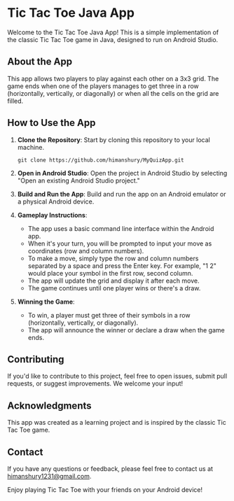 # Tic Tac Toe Java App

Welcome to the Tic Tac Toe Java App! This is a simple implementation of the classic Tic Tac Toe game in Java, designed to run on Android Studio. 

## About the App

This app allows two players to play against each other on a 3x3 grid. The game ends when one of the players manages to get three in a row (horizontally, vertically, or diagonally) or when all the cells on the grid are filled.

## How to Use the App

1. **Clone the Repository**: Start by cloning this repository to your local machine.

   ```
   git clone https://github.com/himanshury/MyQuizApp.git
   ```

2. **Open in Android Studio**: Open the project in Android Studio by selecting "Open an existing Android Studio project."

3. **Build and Run the App**: Build and run the app on an Android emulator or a physical Android device.

4. **Gameplay Instructions**:
   
   - The app uses a basic command line interface within the Android app. 
   - When it's your turn, you will be prompted to input your move as coordinates (row and column numbers). 
   - To make a move, simply type the row and column numbers separated by a space and press the Enter key. For example, "1 2" would place your symbol in the first row, second column.
   - The app will update the grid and display it after each move.
   - The game continues until one player wins or there's a draw.

5. **Winning the Game**:
   
   - To win, a player must get three of their symbols in a row (horizontally, vertically, or diagonally).
   - The app will announce the winner or declare a draw when the game ends.

## Contributing

If you'd like to contribute to this project, feel free to open issues, submit pull requests, or suggest improvements. We welcome your input!

## Acknowledgments

This app was created as a learning project and is inspired by the classic Tic Tac Toe game.

## Contact

If you have any questions or feedback, please feel free to contact us at [himanshury1231@gmail.com](mailto:himanshury1231@gmail.com).

Enjoy playing Tic Tac Toe with your friends on your Android device!
